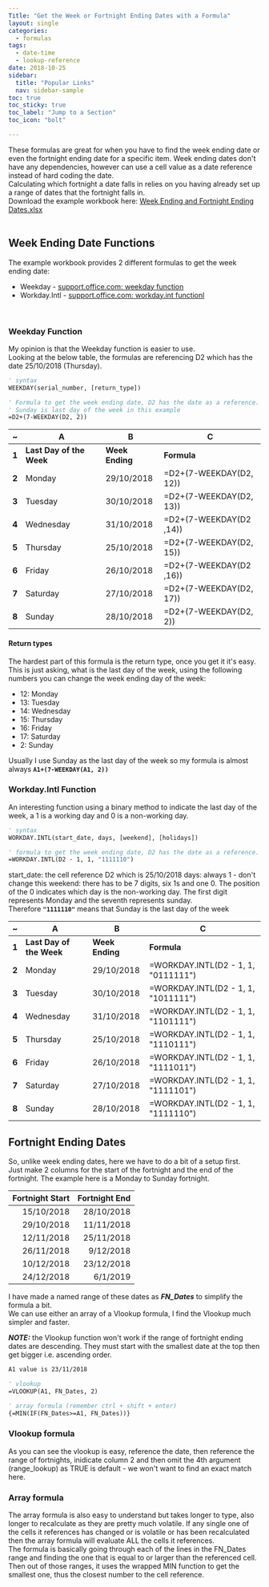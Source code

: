 ```yaml
---
Title: "Get the Week or Fortnight Ending Dates with a Formula"
layout: single
categories:
  - formulas
tags:
  - date-time
  - lookup-reference
date: 2018-10-25
sidebar:
  title: "Popular Links"
  nav: sidebar-sample
toc: true
toc_sticky: true
toc_label: "Jump to a Section"
toc_icon: "bolt"

---
```


These formulas are great for when you have to find the week ending date or even the fortnight ending date for a specific item. Week ending dates don't have any dependencies, however can use a cell value as a date reference instead of hard coding the date.
<br>
Calculating which fortnight a date falls in relies on you having already set up a range of dates that the fortnight falls in.
<br>
Download the example workbook here: [Week Ending and Fortnight Ending Dates.xlsx](/example-files/week-ending-and-fortnight-ending-dates.xlsx)  
<br>

## Week Ending Date Functions
The example workbook provides 2 different formulas to get the week ending date:
- Weekday - [support.office.com: weekday function](https://support.office.com/en-us/article/weekday-function-60e44483-2ed1-439f-8bd0-e404c190949a?NS=EXCEL&Version=16&SysLcid=1033&UiLcid=1033&AppVer=ZXL160&HelpId=xlmain11.chm60118&ui=en-US&rs=en-US&ad=US)
- Workday.Intl - [support.office.com: workday.int functionl](https://support.office.com/en-us/article/workday-intl-function-a378391c-9ba7-4678-8a39-39611a9bf81d?NS=EXCEL&Version=16&SysLcid=1033&UiLcid=1033&AppVer=ZXL160&HelpId=xlmain11.chm60569&ui=en-US&rs=en-US&ad=US)
<br>

### Weekday Function
My opinion is that the Weekday function is easier to use.
<br>
Looking at the below table, the formulas are referencing D2 which has the date 25/10/2018 (Thursday).  

```vb
' syntax
WEEKDAY(serial_number, [return_type])

' Formula to get the week ending date, D2 has the date as a reference.
' Sunday is last day of the week in this example
=D2+(7-WEEKDAY(D2, 2))
```

| ~     | **A**                    | **B**           | **C**                   |
|-------|--------------------------|-----------------|-------------------------|
| **1** | **Last Day of the Week** | **Week Ending** | **Formula**             |
| **2** | Monday                   | 29/10/2018      | =D2+(7-WEEKDAY(D2, 12)) |
| **3** | Tuesday                  | 30/10/2018      | =D2+(7-WEEKDAY(D2, 13)) |
| **4** | Wednesday                | 31/10/2018      | =D2+(7-WEEKDAY(D2 ,14)) |
| **5** | Thursday                 | 25/10/2018      | =D2+(7-WEEKDAY(D2, 15)) |
| **6** | Friday                   | 26/10/2018      | =D2+(7-WEEKDAY(D2 ,16)) |
| **7** | Saturday                 | 27/10/2018      | =D2+(7-WEEKDAY(D2, 17)) |
| **8** | Sunday                   | 28/10/2018      | =D2+(7-WEEKDAY(D2, 2))  |

#### Return types
The hardest part of this formula is the return type, once you get it it's easy.
<br>
This is just asking, what is the last day of the week, using the following numbers you can change the week ending day of the week:
- 12: Monday
- 13: Tuesday
- 14: Wednesday
- 15: Thursday
- 16: Friday
- 17: Saturday
- 2: Sunday

Usually I use Sunday as the last day of the week so my formula is almost always **`A1+(7-WEEKDAY(A1, 2))`**

### Workday.Intl Function
An interesting function using a binary method to indicate the last day of the week, a 1 is a working day and 0 is a non-working day.

```vb
' syntax
WORKDAY.INTL(start_date, days, [weekend], [holidays])

' formula to get the week ending date, D2 has the date as a reference. Sunday is last day of the week.
=WORKDAY.INTL(D2 - 1, 1, "1111110")
```
start_date: the cell reference D2 which is 25/10/2018
days: always 1 - don't change this
weekend: there has to be 7 digits, six 1s and one 0. The position of the 0 indicates which day is the non-working day. The first digit represents Monday and the seventh represents sunday. <br>
Therefore **`"1111110"`** means that Sunday is the last day of the week

| ~     | **A**                    | **B**           | **C**                               |
|-------|--------------------------|-----------------|-------------------------------------|
| **1** | **Last Day of the Week** | **Week Ending** | **Formula**                         |
| **2** | Monday                   | 29/10/2018      | =WORKDAY.INTL(D2 - 1, 1, "0111111") |
| **3** | Tuesday                  | 30/10/2018      | =WORKDAY.INTL(D2 - 1, 1, "1011111") |
| **4** | Wednesday                | 31/10/2018      | =WORKDAY.INTL(D2 - 1, 1, "1101111") |
| **5** | Thursday                 | 25/10/2018      | =WORKDAY.INTL(D2 - 1, 1, "1110111") |
| **6** | Friday                   | 26/10/2018      | =WORKDAY.INTL(D2 - 1, 1, "1111011") |
| **7** | Saturday                 | 27/10/2018      | =WORKDAY.INTL(D2 - 1, 1, "1111101") |
| **8** | Sunday                   | 28/10/2018      | =WORKDAY.INTL(D2 - 1, 1, "1111110") |

## Fortnight Ending Dates
So, unlike week ending dates, here we have to do a bit of a setup first.  
Just make 2 columns for the start of the fortnight and the end of the fortnight. The example here is a Monday to Sunday fortnight.

| Fortnight Start | Fortnight End |
|----------------:|--------------:|
|      15/10/2018 |    28/10/2018 |
|      29/10/2018 |    11/11/2018 |
|      12/11/2018 |    25/11/2018 |
|      26/11/2018 |     9/12/2018 |
|      10/12/2018 |    23/12/2018 |
|      24/12/2018 |      6/1/2019 |

I have made a named range of these dates as ***FN_Dates*** to simplify the formula a bit.  
We can use either an array of a Vlookup formula, I find the Vlookup much simpler and faster.

***NOTE:*** the Vlookup function won't work if the range of fortnight ending dates are descending. They must start with the smallest date at the top then get bigger i.e. ascending order.

```vb
A1 value is 23/11/2018  

' vlookup
=VLOOKUP(A1, FN_Dates, 2)

' array formula (remember ctrl + shift + enter)
{=MIN(IF(FN_Dates>=A1, FN_Dates))}
```  
### Vlookup formula
As you can see the vlookup is easy, reference the date, then reference the range of fortnights, inidicate column 2 and then omit the 4th argument (range_lookup) as TRUE is default - we won't want to find an exact match here.

### Array formula
The array formula is also easy to understand but takes longer to type, also longer to recalculate as they are pretty much volatile. If any single one of the cells it references has changed or is volatile or has been recalculated then the array formula will evaluate ALL the cells it references.  
The formula is basically going through each of the lines in the FN_Dates range and finding the one that is equal to or larger than the referenced cell. Then out of those ranges, it uses the wrapped MIN function to get the smallest one, thus the closest number to the cell reference.
